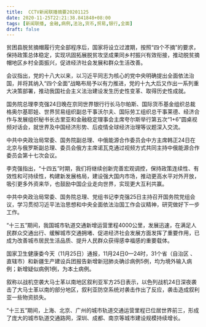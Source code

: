 ```yaml
---
title:  CCTV新闻联播摘要20201125
date: 2020-11-25T22:21:38.841848+08:00
tags: [新闻联播, 金融,病例,法治,货币,贸易,银行,全面]
draft: false
---
```


贫困县脱贫摘帽履行完全部程序后，国家将设立过渡期，按照“四个不摘”的要求，保持政策总体稳定，实现巩固拓展脱贫攻坚成果同乡村振兴有效衔接，推动脱贫摘帽地区乡村<span class="keywords_content">全面</span>振兴，促进经济社会发展和群众生活改善。

会议指出，党的十八大以来，以习近平同志为核心的党中央明确提出<span class="keywords_content">全面</span>依<span class="keywords_content">法治</span>国，并将其纳入“四个<span class="keywords_content">全面</span>”战略布局予以有力推进，党的十九大后又作出一系列重大决策部署，推动我国社会主义<span class="keywords_content">法治</span>建设发生历史性变革、取得历史性成就。

国务院总理李克强24日晚在京同世界<span class="keywords_fund">银行</span>行长马尔帕斯、国际<span class="keywords_fund">货币</span>基金组织总裁格奥尔基耶娃、世界<span class="keywords_fund">贸易</span>组织副总干事沃尔夫、国际劳工组织总干事莱德、经济合作与发展组织秘书长古里亚和<span class="keywords_fund">金融</span>稳定理事会主席夸尔斯举行第五次“1+6”圆桌视频对话会，就世界及中国经济形势、后疫情全球经济治理等议题深入交流。

中共中央政治局常委、国务院副总理、中俄能源合作委员会中方主席韩正24日在北京与俄罗斯副总理、委员会俄方主席诺瓦克通过视频方式共同主持中俄能源合作委员会第十七次会议。

李克强指出，“十四五”时期，我们将继续创新完善宏观调控，保持政策连续性、有效性和可持续性，构建新发展格局，建设强大国内市场，推动更高水平对外开放，吸引更多外资来华，也鼓励中国企业走向世界，实现更大互利共赢。

中共中央政治局常委、国务院总理、党组书记李克强25日主持召开国务院党组会议，学习贯彻习近平<span class="keywords_content">法治</span>思想和中央<span class="keywords_content">全面</span>依<span class="keywords_content">法治</span>国工作会议精神，研究做好下一步工作。

“十三五”期间，我国城市轨道交通新增运营里程4000公里，发展迅速，在满足人民群众交通出行、缓解城市交通拥堵、促进经济社会发展方面发挥了重要作用，已成为改善城市居民生活品质、提升人民群众获得感幸福感的重要载体。

国家卫生健康委今天（11月25日）通报，11月24日0—24时，31个省（自治区 、直辖市）和新疆生产建设兵团报告新增新冠肺炎确诊<span class="keywords_content">病例</span>5例，均为境外输入<span class="keywords_content">病例</span>；新增疑似<span class="keywords_content">病例</span>1例，为本土<span class="keywords_content">病例</span>。

叙称以战机空袭大马士革以南地区叙利亚军方25日表示，以色列战机24日深夜袭击了大马士革以南的部分地区，叙利亚防空系统对袭击作出了反应，袭击造成叙利亚一些物资损失。

“十三五”期间，上海、北京、广州的城市轨道交通运营里程已位居世界前三，形成了庞大的城市轨道交通路网，深圳、成都、南京等城市建设规模持续增长。
